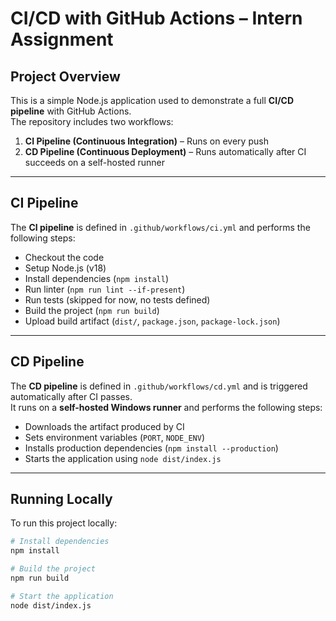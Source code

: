 # CI/CD with GitHub Actions – Intern Assignment

## Project Overview
This is a simple Node.js application used to demonstrate a full **CI/CD pipeline** with GitHub Actions.  
The repository includes two workflows:

1. **CI Pipeline (Continuous Integration)** – Runs on every push  
2. **CD Pipeline (Continuous Deployment)** – Runs automatically after CI succeeds on a self-hosted runner

---

## CI Pipeline
The **CI pipeline** is defined in `.github/workflows/ci.yml` and performs the following steps:

-  Checkout the code  
-  Setup Node.js (v18)  
-  Install dependencies (`npm install`)  
-  Run linter (`npm run lint --if-present`)  
-  Run tests (skipped for now, no tests defined)  
-  Build the project (`npm run build`)  
-  Upload build artifact (`dist/`, `package.json`, `package-lock.json`)  

---

##  CD Pipeline
The **CD pipeline** is defined in `.github/workflows/cd.yml` and is triggered automatically after CI passes.  
It runs on a **self-hosted Windows runner** and performs the following steps:

-  Downloads the artifact produced by CI  
-  Sets environment variables (`PORT`, `NODE_ENV`)  
-  Installs production dependencies (`npm install --production`)  
-  Starts the application using `node dist/index.js`  

---

## Running Locally
To run this project locally:

```bash
# Install dependencies
npm install

# Build the project
npm run build

# Start the application
node dist/index.js
